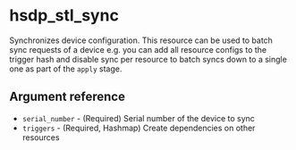 # hsdp_stl_sync
Synchronizes device configuration. This resource can be used to batch sync requests
of a device e.g. you can add all resource configs to the trigger hash and disable sync
per resource to batch syncs down to a single one as part of the `apply` stage.

## Argument reference
* `serial_number` - (Required) Serial number of the device to sync
* `triggers` - (Required, Hashmap) Create dependencies on other resources